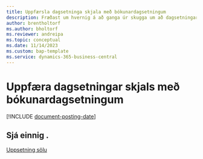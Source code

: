 ```yaml
---
title: Uppfærsla dagsetninga skjala með bókunardagsetningum
description: Fræðast um hvernig á að ganga úr skugga um að dagsetningar skjala á sölu- og innkaupaskjölum samsvari bókunardagsetningum þeirra.
author: brentholtorf
ms.author: bholtorf
ms.reviewer: andreipa
ms.topic: conceptual
ms.date: 11/14/2023
ms.custom: bap-template
ms.service: dynamics-365-business-central
---
```

# Uppfæra dagsetningar skjals með bókunardagsetningum

[!INCLUDE [document-posting-date](includes/document-posting-date.md)]

## Sjá einnig .

[Uppsetning sölu](sales-setup-sales.md)